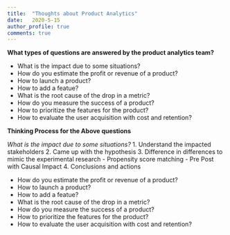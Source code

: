```yaml
---
title:  "Thoughts about Product Analytics"
date:   2020-5-15
author_profile: true
comments: true
---
```

**What types of questions are answered by the product analytics team?**
- What is the impact due to some situations?
- How do you estimate the profit or revenue of a product?
- How to launch a product?
- How to add a featue?
- What is the root cause of the drop in a metric?
- How do you measure the success of a product?
- How to prioritize the features for the product?
- How to evaluate the user acquisition with cost and retention?

**Thinking Process for the Above questions**

*What is the impact due to some situations?*
    1. Understand the impacted stakeholders
    2. Came up with the hypothesis
    3. Difference in differences to mimic the experimental research
        - Propensity score matching
        - Pre Post with Causal Impact
    4. Conclusions and actions
- How do you estimate the profit or revenue of a product?
- How to launch a product?
- How to add a featue?
- What is the root cause of the drop in a metric?
- How do you measure the success of a product?
- How to prioritize the features for the product?
- How to evaluate the user acquisition with cost and retention?